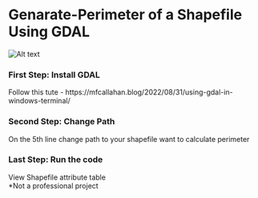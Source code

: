 # Genarate-Perimeter of a Shapefile Using GDAL 
<img title="a title" alt="Alt text" src="https://seesharpdotnet.files.wordpress.com/2022/08/gdal-winterm-banner-4.png">
<h3>First Step: Install GDAL</h3>
Follow this tute - https://mfcallahan.blog/2022/08/31/using-gdal-in-windows-terminal/
<h3>Second Step: Change Path</h3>
On the 5th line change path to your shapefile want to calculate perimeter 
<h3>Last Step: Run the code</h3>
View Shapefile attribute table 
<br>
*Not a professional project 
